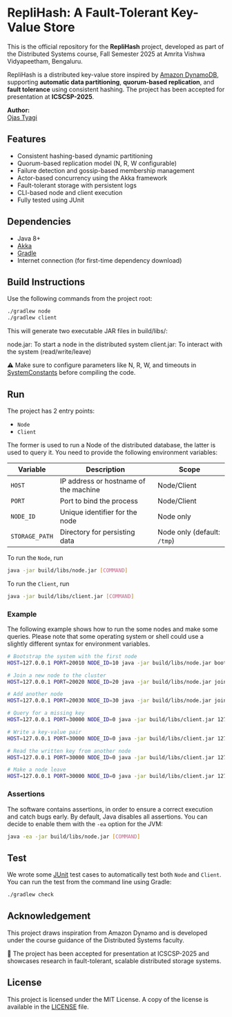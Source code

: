# RepliHash: A Fault-Tolerant Key-Value Store

This is the official repository for the **RepliHash** project, developed as part of the Distributed Systems course, Fall Semester 2025 at Amrita Vishwa Vidyapeetham, Bengaluru.

RepliHash is a distributed key-value store inspired by [Amazon DynamoDB](https://aws.amazon.com/dynamodb/), supporting **automatic data partitioning**, **quorum-based replication**, and **fault tolerance** using consistent hashing. The project has been accepted for presentation at **ICSCSP-2025**.

**Author:**  
[Ojas Tyagi](mailto:ojastyagi753@gmail.com)

## Features

- Consistent hashing-based dynamic partitioning
- Quorum-based replication model (N, R, W configurable)
- Failure detection and gossip-based membership management
- Actor-based concurrency using the Akka framework
- Fault-tolerant storage with persistent logs
- CLI-based node and client execution
- Fully tested using JUnit

## Dependencies

- Java 8+
- [Akka](https://akka.io/)
- [Gradle](https://gradle.org/)
- Internet connection (for first-time dependency download)

## Build Instructions

Use the following commands from the project root:

```bash
./gradlew node
./gradlew client
```
This will generate two executable JAR files in build/libs/:

node.jar: To start a node in the distributed system
client.jar: To interact with the system (read/write/leave)

⚠️ Make sure to configure parameters like N, R, W, and timeouts in 
[SystemConstants](src/main/java/it/unitn/ds1/SystemConstants.java) before compiling the code.

## Run
The project has 2 entry points:
* `Node`
* `Client`

The former is used to run a Node of the distributed database, the latter is used to query it.
You need to provide the following environment variables:

| Variable       | Description                           | Scope                       |
| -------------- | ------------------------------------- | --------------------------- |
| `HOST`         | IP address or hostname of the machine | Node/Client                 |
| `PORT`         | Port to bind the process              | Node/Client                 |
| `NODE_ID`      | Unique identifier for the node        | Node only                   |
| `STORAGE_PATH` | Directory for persisting data         | Node only (default: `/tmp`) |

To run the `Node`, run
```bash
java -jar build/libs/node.jar [COMMAND]
```

To run the `Client`, run
```bash
java -jar build/libs/client.jar [COMMAND]
```

### Example
The following example shows how to run the some nodes and make some queries.
Please note that some operating system or shell could use a slightly different syntax for environment variables.

```bash
# Bootstrap the system with the first node
HOST=127.0.0.1 PORT=20010 NODE_ID=10 java -jar build/libs/node.jar bootstrap

# Join a new node to the cluster
HOST=127.0.0.1 PORT=20020 NODE_ID=20 java -jar build/libs/node.jar join 127.0.0.1 20010

# Add another node
HOST=127.0.0.1 PORT=20030 NODE_ID=30 java -jar build/libs/node.jar join 127.0.0.1 20010

# Query for a missing key
HOST=127.0.0.1 PORT=30000 NODE_ID=0 java -jar build/libs/client.jar 127.0.0.1 20010 read 34

# Write a key-value pair
HOST=127.0.0.1 PORT=30000 NODE_ID=0 java -jar build/libs/client.jar 127.0.0.1 20020 write 34 hello

# Read the written key from another node
HOST=127.0.0.1 PORT=30000 NODE_ID=0 java -jar build/libs/client.jar 127.0.0.1 20030 read 34

# Make a node leave
HOST=127.0.0.1 PORT=30000 NODE_ID=0 java -jar build/libs/client.jar 127.0.0.1 20020 leave
```

### Assertions
The software contains assertions, in order to ensure a correct execution and catch bugs early.
By default, Java disables all assertions. You can decide to enable them with the `-ea`  option for the JVM:
```bash
java -ea -jar build/libs/node.jar [COMMAND]
```

## Test
We wrote some [JUnit](http://junit.org) test cases to automatically test both `Node` and `Client`.
You can run the test from the command line using Gradle:
```bash
./gradlew check
```
## Acknowledgement
This project draws inspiration from Amazon Dynamo and is developed under the course guidance of the Distributed Systems faculty.

📢 The project has been accepted for presentation at ICSCSP-2025 and showcases research in fault-tolerant, scalable distributed storage systems.

## License
This project is licensed under the MIT License.
A copy of the license is available in the [LICENSE](LICENSE) file.